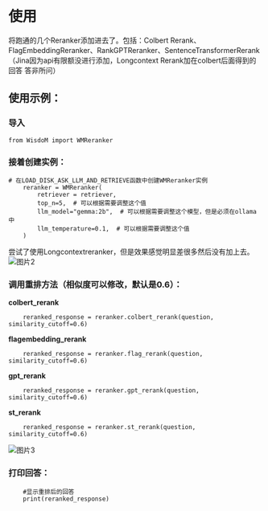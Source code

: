 # 使用
将跑通的几个Reranker添加进去了。包括：Colbert Rerank、FlagEmbeddingReranker、RankGPTReranker、SentenceTransformerRerank（Jina因为api有限额没进行添加，Longcontext Rerank加在colbert后面得到的回答 答非所问）

## 使用示例：
### 导入
~~~
from WisdoM import WMReranker
~~~
### 接着创建实例：
~~~
# 在LOAD_DISK_ASK_LLM_AND_RETRIEVE函数中创建WMReranker实例
    reranker = WMReranker(
        retriever = retriever,
        top_n=5,  # 可以根据需要调整这个值
        llm_model="gemma:2b",  # 可以根据需要调整这个模型，但是必须在ollama中
        llm_temperature=0.1,  # 可以根据需要调整这个值
    )
~~~
尝试了使用Longcontextreranker，但是效果感觉明显差很多然后没有加上去。
![图片2](Fig/20240428235738803_27726.png )
### 调用重排方法（相似度可以修改，默认是0.6）：
**colbert_rerank**
~~~
    reranked_response = reranker.colbert_rerank(question, similarity_cutoff=0.6)
~~~
**flagembedding_rerank**
~~~    
    reranked_response = reranker.flag_rerank(question, similarity_cutoff=0.6)
~~~
**gpt_rerank**
~~~
    reranked_response = reranker.gpt_rerank(question, similarity_cutoff=0.6)
~~~
**st_rerank**
~~~
    reranked_response = reranker.st_rerank(question, similarity_cutoff=0.6)
~~~
![图片3](Fig/20240428235813385_28154.png )

### 打印回答：
~~~
    #显示重排后的回答
    print(reranked_response)
~~~
